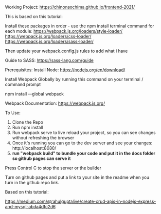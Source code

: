 Working Project:
https://chinonsochima.github.io/frontend-2021/

This is based on this tutorial:

Install these packages in order - use the npm install terminal command for each module:
https://webpack.js.org/loaders/style-loader/
https://webpack.js.org/loaders/css-loader/
https://webpack.js.org/loaders/sass-loader/

Then update your webpack.config.js rules to add what i have 

Guide to SASS:
https://sass-lang.com/guide

Prerequisites:
Install Node:
https://nodejs.org/en/download/

Install Webpack Globally by running this command on your terminal / command prompt

npm install --global webpack

Webpack Documentation: https://webpack.js.org/

To Use:

1. Clone the Repo
2. Run npm install
3. Run webpack serve to live reload your project, so you can see changes without refreshing the browser
4. Once it's running you can go to the dev server and see your changes: http://localhost:8080/
5. **run "webpack build" to bundle your code and put it in the docs folder so github pages can serve it**

Press Control C to stop the server or the builder

Turn on github pages and put a link to your site in the readme when you turn in the github repo link.

Based on this tutorial:

https://medium.com/@rahulguptalive/create-crud-apis-in-nodejs-express-and-mysql-abda4dfc2d6